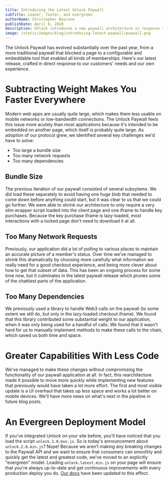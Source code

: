 ```yaml
---
title: Introducing the Latest Unlock Paywall
subTitle: Leaner, faster, and evergreen
authorName: Christopher Nascone
publishDate: April 8, 2020
description: Unlock introduces a new paywall architecture in response to customer needs
image: /static/images/blog/introducing-latest-paywall/paywall.png
---
```


The Unlock Paywall has evolved substantially over the past year, from a more traditional paywall that blocked a page to a configurable and embeddable tool that enabled all kinds of memberships. Here's our latest release, crafted in direct response to our customers' needs and our own experience.

# Subtracting Weight Makes You Faster Everywhere

Modern web apps are usually quite large, which makes them less usable on mobile networks or low-bandwidth connections. The Unlock Paywall feels this issue more acutely than most applications because it's intended to be embedded on another page, which itself is probably quite large. As adoption of our protocol grew, we identified several key challenges we'd have to solve:

- Too large a bundle size
- Too many network requests
- Too many dependencies

## Bundle Size

The previous iteration of our paywall consisted of several subsytems. We did load these separately to avoid having one huge blob that needed to come down before anything could start, but it was clear to us that we could go further. We were able to shrink our architecture to only require a very slim wrapper script loaded into the client page and one iframe to handle key purchases. Because the key purchase iframe is lazy-loaded, most interactions with a locked page don't need to download it at all.

## Too Many Network Requests

Previously, our application did a lot of polling to various places to maintain an accurate picture of a member's status. Over time we've managed to shrink this dramatically by choosing more carefully what information we really need for a good checkout experience, and being more clever about how to get that subset of data. This has been an ongoing process for some time now, but it culminates in the latest paywall release which prunes some of the chattiest parts of the application.

## Too Many Dependencies

We previously used a library to handle Web3 calls on the paywall (to some extent we still do, but only in the lazy-loaded checkout iframe). We found that this library contributed some substantial weight to our application, when it was only being used for a handful of calls. We found that it wasn't hard for us to manually implement methods to make these calls to the chain, which saved us both time and space.

# Greater Capabilities With Less Code

We've managed to make these changes without compromising the functionality of our paywall application at all. In fact, this rearchitecture made it possible to move more quickly while implementing new features that previously would have taken a lot more effort. The first and most visible update is a UI overhaul that takes up less space and works a lot better on mobile devices. We'll have more news on what's next in the pipeline in future blog posts.

# An Evergreen Deployment Model

If you've integrated Unlock on your site before, you'll have noticed that you load the script `unlock.1.0.min.js`. So is today's announcement about `unlock.2.0.min.js`? Nope! Because we aren't making any breaking changes to the Paywall API and we want to ensure that consumers can smoothly and quickly get the latest and greatest code, we've moved to an explicitly "evergreen" model. Loading `unlock.latest.min.js` on your page will ensure that you're always up-to-date and get continuous improvements with every production deploy you do. [Our docs](https://docs.unlock-protocol.com) have been updated to this effect.
